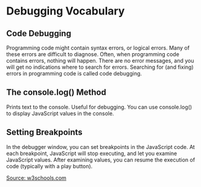 # Debugging Vocabulary

## Code Debugging

Programming code might contain syntax errors, or logical errors.
Many of these errors are difficult to diagnose.
Often, when programming code contains errors, nothing will happen.
There are no error messages, and you will get no indications where to search for errors.
Searching for (and fixing) errors in programming code is called code debugging.

## The console.log() Method

Prints text to the console. Useful for debugging.
You can use console.log() to display JavaScript values in the console.

## Setting Breakpoints

In the debugger window, you can set breakpoints in the JavaScript code.
At each breakpoint, JavaScript will stop executing, and let you examine JavaScript values.
After examining values, you can resume the execution of code (typically with a play button).

[Source: w3schools.com](https://www.w3schools.com/js/js_debugging.asp)
